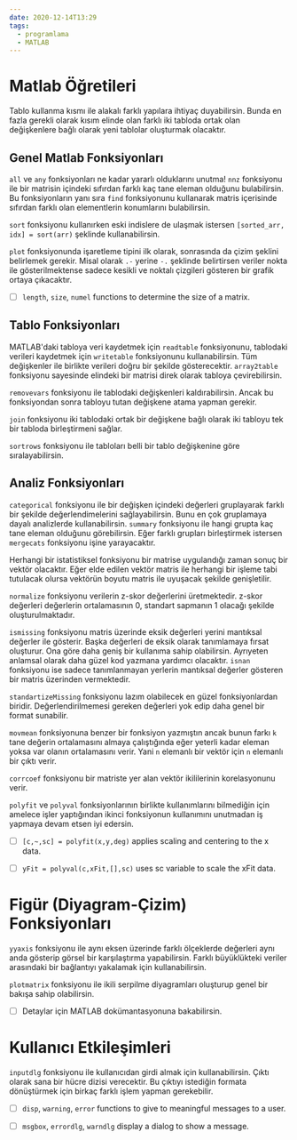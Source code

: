 ```yaml
---
date: 2020-12-14T13:29
tags:
  - programlama
  - MATLAB
---
```


# Matlab Öğretileri

Tablo kullanma kısmı ile alakalı farklı yapılara ihtiyaç duyabilirsin. Bunda en fazla gerekli olarak kısım elinde olan farklı iki tabloda ortak olan değişkenlere bağlı olarak yeni tablolar oluşturmak olacaktır. 

## Genel Matlab Fonksiyonları

`all` ve `any` fonksiyonları ne kadar yararlı olduklarını unutma! `nnz` fonksiyonu ile bir matrisin içindeki sıfırdan farklı kaç tane eleman olduğunu bulabilirsin. Bu fonksiyonların yanı sıra `find` fonksiyonunu kullanarak matris içerisinde sıfırdan farklı olan elementlerin konumlarını bulabilirsin.

`sort` fonksiyonu kullanırken eski indislere de ulaşmak istersen `[sorted_arr, idx] = sort(arr)` şeklinde kullanabilirsin.

`plot` fonksiyonunda işaretleme tipini ilk olarak, sonrasında da çizim şeklini belirlemek gerekir. Misal olarak `.-` yerine `-.` şeklinde belirtirsen veriler nokta ile gösterilmektense sadece kesikli ve noktalı çizgileri gösteren bir grafik ortaya çıkacaktır.

* [ ] `length`, `size`, `numel` functions to determine the size of a matrix.

## Tablo Fonksiyonları

MATLAB'daki tabloya veri kaydetmek için `readtable` fonksiyonunu, tablodaki verileri kaydetmek için `writetable` fonksiyonunu kullanabilirsin. Tüm değişkenler ile birlikte verileri doğru bir şekilde gösterecektir. `array2table` fonksiyonu sayesinde elindeki bir matrisi direk olarak tabloya çevirebilirsin. 

`removevars` fonksiyonu ile tablodaki değişkenleri kaldırabilirsin. Ancak bu fonksiyondan sonra tabloyu tutan değişkene atama yapman gerekir.

`join` fonksiyonu iki tablodaki ortak bir değişkene bağlı olarak iki tabloyu tek bir tabloda birleştirmeni sağlar. 

`sortrows` fonksiyonu ile tabloları belli bir tablo değişkenine göre sıralayabilirsin.

## Analiz Fonksiyonları

`categorical` fonksiyonu ile bir değişken içindeki değerleri gruplayarak farklı bir şekilde değerlendimelerini sağlayabilirsin. Bunu en çok gruplamaya dayalı analizlerde kullanabilirsin. `summary` fonksiyonu ile hangi grupta kaç tane eleman olduğunu görebilirsin. Eğer farklı grupları birleştirmek istersen `mergecats` fonksiyonu işine yarayacaktır. 

Herhangi bir istatistiksel fonksiyonu bir matrise uygulandığı zaman sonuç bir vektör olacaktır. Eğer elde edilen vektör matris ile herhangi bir işleme tabi tutulacak olursa vektörün boyutu matris ile uyuşacak şekilde genişletilir.

`normalize` fonksiyonu verilerin z-skor değerlerini üretmektedir. z-skor değerleri değerlerin ortalamasının 0, standart sapmanın 1 olacağı şekilde oluşturulmaktadır.

`ismissing` fonksiyonu matris üzerinde eksik değerleri yerini mantıksal değerler ile gösterir. Başka değerleri de eksik olarak tanımlamaya fırsat oluşturur. Ona göre daha geniş bir kullanıma sahip olabilirsin. Ayrıyeten anlamsal olarak daha güzel kod yazmana yardımcı olacaktır. `isnan` fonksiyonu ise sadece tanımlanmayan yerlerin mantıksal değerler gösteren bir matris üzerinden 
vermektedir.

`standartizeMissing` fonksiyonu lazım olabilecek en güzel fonksiyonlardan biridir. Değerlendirilmemesi gereken değerleri yok edip daha genel bir format sunabilir.

`movmean` fonksiyonuna benzer bir fonksiyon yazmıştın ancak bunun farkı `k` tane değerin ortalamasını almaya çalıştığında eğer yeterli kadar eleman yoksa var olanın ortalamasını verir. Yani `n` elemanlı bir vektör için `n` elemanlı bir çıktı verir.

`corrcoef` fonksiyonu bir matriste yer alan vektör ikililerinin korelasyonunu verir. 

`polyfit` ve `polyval` fonksiyonlarının birlikte kullanımlarını bilmediğin için amelece işler yaptığından ikinci fonksiyonun kullanımını unutmadan iş yapmaya devam etsen iyi edersin. 

* [ ] `[c,~,sc] = polyfit(x,y,deg)` applies scaling and centering to the x data.
* [ ] `yFit = polyval(c,xFit,[],sc)` uses sc variable to scale the xFit data.




# Figür (Diyagram-Çizim) Fonksiyonları

`yyaxis` fonksiyonu ile aynı eksen üzerinde farklı ölçeklerde değerleri aynı anda gösterip görsel bir karşılaştırma yapabilirsin. Farklı büyüklükteki veriler arasındaki bir bağlantıyı yakalamak için kullanabilirsin.

`plotmatrix` fonksiyonu ile ikili serpilme diyagramları oluşturup genel bir bakışa sahip olabilirsin. 

* [ ] Detaylar için MATLAB dokümantasyonuna bakabilirsin.


# Kullanıcı Etkileşimleri

`inputdlg` fonksiyonu ile kullanıcıdan girdi almak için kullanabilirsin. Çıktı olarak sana bir hücre dizisi verecektir. Bu çıktıyı istediğin formata dönüştürmek için birkaç farklı işlem yapman gerekebilir.

* [ ] `disp`, `warning`, `error` functions to give to meaningful messages to a user.

* [ ] `msgbox`, `errordlg`, `warndlg` display a dialog to show a message.



